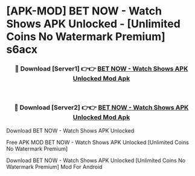 # [APK-MOD] BET NOW - Watch Shows APK Unlocked - [Unlimited Coins No Watermark Premium] s6acx



<div align="center">
<h3>🔴 Download [Server1] 👉👉 <a href="https://momento.my/?title=BET_NOW_-_Watch_Shows_APK_Unlocked">BET NOW - Watch Shows APK Unlocked Mod Apk</a></h3><br>

<h3>🔴 Download [Server2] 👉👉 <a href="https://momento.my/?title=BET_NOW_-_Watch_Shows_APK_Unlocked">BET NOW - Watch Shows APK Unlocked Mod Apk</a></h3>
</div>



Download BET NOW - Watch Shows APK Unlocked 

Free APK MOD BET NOW - Watch Shows APK Unlocked [Unlimited Coins No Watermark Premium]

Download BET NOW - Watch Shows APK Unlocked [Unlimited Coins No Watermark Premium] Mod For Android
